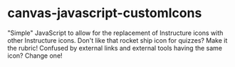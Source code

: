 # canvas-javascript-customIcons
"Simple" JavaScript to allow for the replacement of Instructure icons with other Instructure icons. Don't like that rocket ship icon for quizzes? Make it the rubric! Confused by external links and external tools having the same icon? Change one!
